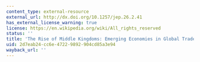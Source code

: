 ```yaml
---
content_type: external-resource
external_url: http://dx.doi.org/10.1257/jep.26.2.41
has_external_license_warning: true
license: https://en.wikipedia.org/wiki/All_rights_reserved
status: ''
title: 'The Rise of Middle Kingdoms: Emerging Economies in Global Trade'
uid: 2d7eab24-cc6e-4722-9892-904cd85a3e94
wayback_url: ''
---
```


